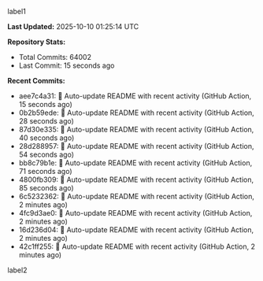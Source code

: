 
label1 
<!-- ACTIVITY_START -->
**Last Updated:** 2025-10-10 01:25:14 UTC

**Repository Stats:**
- Total Commits: 64002
- Last Commit: 15 seconds ago

**Recent Commits:**
- aee7c4a31: 🤖 Auto-update README with recent activity (GitHub Action, 15 seconds ago)
- 0b2b59ede: 🤖 Auto-update README with recent activity (GitHub Action, 28 seconds ago)
- 87d30e335: 🤖 Auto-update README with recent activity (GitHub Action, 40 seconds ago)
- 28d288957: 🤖 Auto-update README with recent activity (GitHub Action, 54 seconds ago)
- bb8c79b1e: 🤖 Auto-update README with recent activity (GitHub Action, 71 seconds ago)
- 4800fb309: 🤖 Auto-update README with recent activity (GitHub Action, 85 seconds ago)
- 6c5232362: 🤖 Auto-update README with recent activity (GitHub Action, 2 minutes ago)
- 4fc9d3ae0: 🤖 Auto-update README with recent activity (GitHub Action, 2 minutes ago)
- 16d236d04: 🤖 Auto-update README with recent activity (GitHub Action, 2 minutes ago)
- 42c1ff255: 🤖 Auto-update README with recent activity (GitHub Action, 2 minutes ago)
<!-- ACTIVITY_END -->

label2

